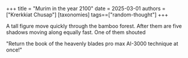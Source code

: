 +++
title = "Murim in the year 2100"
date = 2025-03-01
authors = ["Krerkkiat Chusap"]
[taxonomies]
tags==["random-thought"]
+++

A tall figure move quickly through the bamboo forest. After them are five shadows moving along
equally fast. One of them shouted

"Return the book of the heavenly blades pro max AI-3000 technique at once!"
